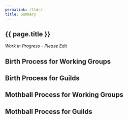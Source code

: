 ```yaml
---
permalink: /tldr/
title: Summary
---
```

## {{ page.title }}

_Work in Progress - Please Edit_



## Birth Process for Working Groups 





## Birth Process for Guilds 



## Mothball Process for Working Groups 


## Mothball Process for Guilds 

